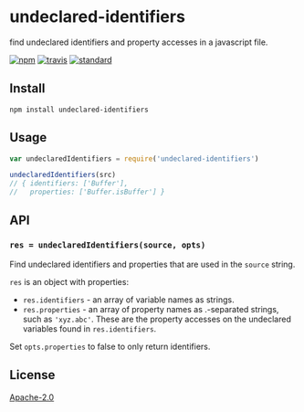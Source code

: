 # undeclared-identifiers

find undeclared identifiers and property accesses in a javascript file.

[![npm][npm-image]][npm-url]
[![travis][travis-image]][travis-url]
[![standard][standard-image]][standard-url]

[npm-image]: https://img.shields.io/npm/v/undeclared-identifiers.svg?style=flat-square
[npm-url]: https://www.npmjs.com/package/undeclared-identifiers
[travis-image]: https://img.shields.io/travis/goto-bus-stop/undeclared-identifiers.svg?style=flat-square
[travis-url]: https://travis-ci.org/goto-bus-stop/undeclared-identifiers
[standard-image]: https://img.shields.io/badge/code%20style-standard-brightgreen.svg?style=flat-square
[standard-url]: http://npm.im/standard

## Install

```
npm install undeclared-identifiers
```

## Usage

```js
var undeclaredIdentifiers = require('undeclared-identifiers')

undeclaredIdentifiers(src)
// { identifiers: ['Buffer'],
//   properties: ['Buffer.isBuffer'] }
```

## API

### `res = undeclaredIdentifiers(source, opts)`

Find undeclared identifiers and properties that are used in the `source` string.

`res` is an object with properties:

  - `res.identifiers` - an array of variable names as strings.
  - `res.properties` - an array of property names as .-separated strings, such as `'xyz.abc'`. These are the property accesses on the undeclared variables found in `res.identifiers`.

Set `opts.properties` to false to only return identifiers.

## License

[Apache-2.0](LICENSE.md)
